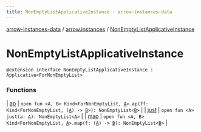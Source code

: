 ```yaml
---
title: NonEmptyListApplicativeInstance - arrow-instances-data
---
```


[arrow-instances-data](../../index.html) / [arrow.instances](../index.html) / [NonEmptyListApplicativeInstance](./index.html)

# NonEmptyListApplicativeInstance

`@extension interface NonEmptyListApplicativeInstance : Applicative<ForNonEmptyList>`

### Functions

| [ap](ap.html) | `open fun <A, B> Kind<ForNonEmptyList, `[`A`](ap.html#A)`>.ap(ff: Kind<ForNonEmptyList, (`[`A`](ap.html#A)`) -> `[`B`](ap.html#B)`>): NonEmptyList<`[`B`](ap.html#B)`>` |
| [just](just.html) | `open fun <A> just(a: `[`A`](just.html#A)`): NonEmptyList<`[`A`](just.html#A)`>` |
| [map](map.html) | `open fun <A, B> Kind<ForNonEmptyList, `[`A`](map.html#A)`>.map(f: (`[`A`](map.html#A)`) -> `[`B`](map.html#B)`): NonEmptyList<`[`B`](map.html#B)`>` |

